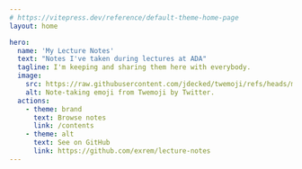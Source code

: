 ```yaml
---
# https://vitepress.dev/reference/default-theme-home-page
layout: home

hero:
  name: 'My Lecture Notes'
  text: "Notes I've taken during lectures at ADA"
  tagline: I'm keeping and sharing them here with everybody.
  image:
    src: https://raw.githubusercontent.com/jdecked/twemoji/refs/heads/main/assets/svg/1f4dd.svg
    alt: Note-taking emoji from Twemoji by Twitter.
  actions:
    - theme: brand
      text: Browse notes
      link: /contents
    - theme: alt
      text: See on GitHub
      link: https://github.com/exrem/lecture-notes
---
```

